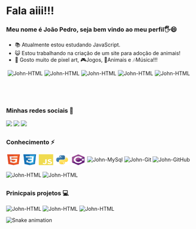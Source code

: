 # Fala aiii!!!
### Meu nome é João Pedro, seja bem vindo ao meu perfil🖐😄 


- 📚 Atualmente estou estudando JavaScript.
- 😺 Estou trabalhando na criação de um site para adoção de animais!
- 🧩 Gosto muito de pixel art, 🎮Jogos,  🐶Animais  e  🎶Música!!!
<img align="right" alt="John-HTML" height="100" width="100" src="https://user-images.githubusercontent.com/112526011/235332184-a2089121-6d17-4ec2-9369-fdf8ed55339d.gif">
<img align="right" alt="John-HTML" height="100" width="100" src="https://user-images.githubusercontent.com/112526011/235332459-9d69d497-fa88-4398-af8e-4400c58203d7.gif">
<img align="right" alt="John-HTML" height="100" width="100" src="https://user-images.githubusercontent.com/112526011/235332449-c834e467-d06b-4fe0-b44a-edb5e4014f7d.gif">
<img align="right" alt="John-HTML" height="100" width="100" src="https://user-images.githubusercontent.com/112526011/235332488-e34060a4-221e-4083-ae4a-d0ec5d093abe.png">
<img align="right" alt="John-HTML" height="100" width="100" src="https://user-images.githubusercontent.com/112526011/235332439-5dec86b3-894a-4c22-bf80-caaf8bca7425.png">



### Minhas redes sociais 💼
<div> 
  <a href="https://www.instagram.com/_joaopedrofs_/" target="_blank"><img src="https://img.shields.io/badge/-Instagram-%23E4405F?style=for-the-badge&logo=instagram&logoColor=white" target="_blank"></a>
  <a href = "mailto:joaopdro.fsilva@gmail.com"><img src="https://img.shields.io/badge/-Gmail-%23333?style=for-the-badge&logo=gmail&logoColor=white" target="_blank"></a>
  <a href="https://www.linkedin.com/in/jo%C3%A3o-pedro-fernandes-287ba8265/" target="_blank"><img src="https://img.shields.io/badge/-LinkedIn-%230077B5?style=for-the-badge&logo=linkedin&logoColor=white" target="_blank"></a> 
  
</div>

##
### Conhecimento ⚡ 
<div>
  <img align="center" alt="John-HTML" height="30" width="40" src="https://raw.githubusercontent.com/devicons/devicon/master/icons/html5/html5-original.svg">
  <img align="center" alt="John-CSS" height="30" width="40" src="https://raw.githubusercontent.com/devicons/devicon/master/icons/css3/css3-original.svg">
  <img align="center" alt="John-Js" height="30" width="40" src="https://raw.githubusercontent.com/devicons/devicon/master/icons/javascript/javascript-plain.svg">
  <img align="center" alt="John-Python" height="30" width="40" src="https://raw.githubusercontent.com/devicons/devicon/master/icons/python/python-original.svg">
  <img align="center" alt="John-Csharp" height="30" width="40" src="https://raw.githubusercontent.com/devicons/devicon/master/icons/csharp/csharp-original.svg">
  <img align="center" alt="John-MySql" height="30" width="40" src="https://cdn.jsdelivr.net/gh/devicons/devicon/icons/mysql/mysql-original.svg" />
  <img align="center" alt="John-Git" height="30" width="40" src="https://cdn.jsdelivr.net/gh/devicons/devicon/icons/git/git-original.svg" />
  <img align="center" alt="John-GitHub" height="30" width="40" src="https://cdn.jsdelivr.net/gh/devicons/devicon/icons/github/github-original.svg" />
</div>
<br>
<div>
  <img align="center" alt="John-HTML" height="" width="360em" src="https://github-readme-stats.vercel.app/api?username=johnpdro&show_icons=true&theme=radical">
  <img align="center" alt="John-HTML" height="" width="320em" src="https://github-readme-stats.vercel.app/api/top-langs/?username=johnpdro&layout=compact&theme=radical">
</div>

##
### Prinicpais projetos 💻

<div>
  <img align="center" alt="John-HTML" height="100" width="" src="https://github-readme-stats.vercel.app/api/pin/?username=johnpdro&repo=projeto-login&theme=radical">
  <img align="center" alt="John-HTML" height="100" width="" src="https://github-readme-stats.vercel.app/api/pin/?username=johnpdro&repo=projeto-social&theme=radical">
  <img align="center" alt="John-HTML" height="100" width="" src="https://github-readme-stats.vercel.app/api/pin/?username=johnpdro&repo=calculadora&theme=radical">
</div>

![Snake animation](https://guithub.com/johnpdro/johnpdro/blob/output/guithub-contribution-grid-snake.svg)
